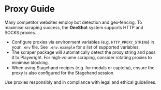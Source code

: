 # Proxy Guide

Many competitor websites employ bot detection and geo‑fencing. To maximise scraping success, the **OneShot** system supports HTTP and SOCKS proxies.

* Configure proxies via environment variables (e.g. `HTTP_PROXY_STRING`) in your `.env` file. See `.env.example` for a list of supported variables.
* The scraper package will automatically detect the proxy string and pass it to Playwright. For high‑volume scraping, consider rotating proxies to minimise blocking.
* When using Stagehand recipes (e.g. for modals or captcha), ensure the proxy is also configured for the Stagehand session.

Use proxies responsibly and in compliance with legal and ethical guidelines.